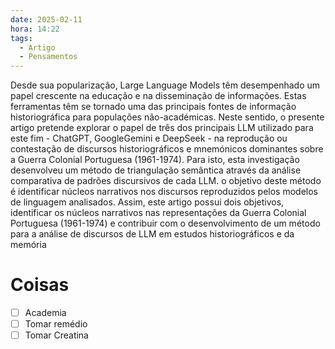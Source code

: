 ```yaml
---
date: 2025-02-11
hora: 14:22
tags:
  - Artigo
  - Pensamentos
---
```

Desde sua popularização, Large Language Models têm desempenhado um papel crescente na educação e na disseminação de informações. Estas ferramentas têm se tornado uma das principais fontes de informação historiográfica para populações não-académicas. Neste sentido, o presente artigo pretende explorar o papel de três dos principais LLM utilizado para este fim - ChatGPT, GoogleGemini e DeepSeek - na reprodução ou contestação de discursos historiográficos e mnemónicos dominantes sobre a Guerra Colonial Portuguesa (1961-1974). Para isto, esta investigação desenvolveu um método de triangulação semântica através da análise comparativa de padrões discursivos de cada LLM. o objetivo deste método é identificar núcleos narrativos nos discursos reproduzidos pelos modelos de linguagem analisados. Assim, este artigo possui dois objetivos, identificar os núcleos narrativos nas representações da Guerra Colonial Portuguesa (1961-1974) e contribuir com o desenvolvimento de um método para a análise de discursos de LLM em estudos historiográficos e da memória



# Coisas
- [ ] Academia
- [ ] Tomar remédio
- [ ] Tomar Creatina